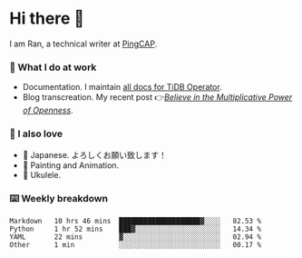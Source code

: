 # Hi there 👋

I am Ran, a technical writer at [PingCAP](https://pingcap.com/).

### 📝 What I do at work

- Documentation. I maintain [all docs for TiDB Operator](https://github.com/pingcap/docs-tidb-operator).
- Blog transcreation. My recent post 👉[*Believe in the Multiplicative Power of Openness*](https://pingcap.com/blog/believe-in-the-multiplicative-power-of-openness-open-source-community).

### 🤠 I also love

- 💬 Japanese. よろしくお願い致します！ 
- 🎨 Painting and Animation. 
- 🎸 Ukulele.

### ⌨️ Weekly breakdown

<!--START_SECTION:waka-->
```text
Markdown   10 hrs 46 mins  ████████████████████▓░░░░   82.53 % 
Python     1 hr 52 mins    ███▓░░░░░░░░░░░░░░░░░░░░░   14.34 % 
YAML       22 mins         ▓░░░░░░░░░░░░░░░░░░░░░░░░   02.94 % 
Other      1 min           ░░░░░░░░░░░░░░░░░░░░░░░░░   00.17 % 
```
<!--END_SECTION:waka-->
